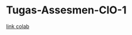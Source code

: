 # Tugas-Assesmen-ClO-1

[link colab](https://colab.research.google.com/drive/1cEwqyFrMWVUjpTPXySSiGyhYRD-VPtYX?usp=sharing#scrollTo=RkZXmxrLDBOl)
